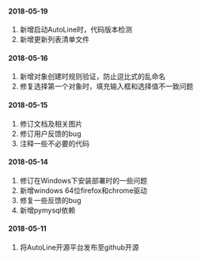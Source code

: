 #### 2018-05-19
1. 新增启动AutoLine时，代码版本检测
2. 新增更新列表清单文件

#### 2018-05-16
1. 新增对象创建时规则验证，防止逗比式的乱命名
2. 修复选择第一个对象时，填充输入框和选择值不一致问题

#### 2018-05-15
1. 修订文档及相关图片
2. 修订用户反馈的bug
3. 注释一些不必要的代码

#### 2018-05-14
1. 修订在Windows下安装部署时的一些问题
2. 新增windows 64位firefox和chrome驱动
3. 修复一些反馈的bug
4. 新增pymysql依赖

#### 2018-05-11
1. 将AutoLine开源平台发布至github开源